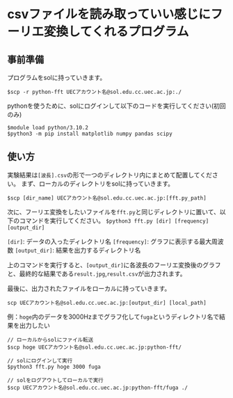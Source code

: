 # csvファイルを読み取っていい感じにフーリエ変換してくれるプログラム

## 事前準備
プログラムをsolに持っていきます。

```
$scp -r python-fft UECアカウント名@sol.edu.cc.uec.ac.jp:./
```

pythonを使うために、solにログインして以下のコードを実行してください(初回のみ)

```
$module load python/3.10.2  
$python3 -m pip install matplotlib numpy pandas scipy
```

## 使い方
実験結果は`[波長].csv`の形で一つのディレクトリ内にまとめて配置してください。
まず、ローカルのディレクトリをsolに持っていきます。

`
$scp [dir_name] UECアカウント名@sol.edu.cc.uec.ac.jp:[fft.py_path]
`

次に、フーリエ変換をしたいファイルを`fft.py`と同じディレクトリに置いて、以下のコマンドを実行してください。
`
$python3 fft.py [dir] [frequency] [output_dir]
`

`[dir]`: データの入ったディレクトリ名
`[frequency]`: グラフに表示する最大周波数
`[output_dir]`: 結果を出力するディレクトリ名

上のコマンドを実行すると、`[output_dir]`に各波長のフーリエ変換後のグラフと、最終的な結果である`result.jpg`,`result.csv`が出力されます。

最後に、出力されたファイルをローカルに持っていきます。

`
scp UECアカウント名@sol.edu.cc.uec.ac.jp:[output_dir] [local_path] 
`

例：`hoge`内のデータを3000Hzまでグラフ化して`fuga`というディレクトリ名で結果を出力したい

```
// ローカルからsolにファイル転送
$scp hoge UECアカウント名@sol.edu.cc.uec.ac.jp:python-fft/

// solにログインして実行
$python3 fft.py hoge 3000 fuga 

// solをログアウトしてローカルで実行
$scp UECアカウント名@sol.edu.cc.uec.ac.jp:python-fft/fuga ./
```